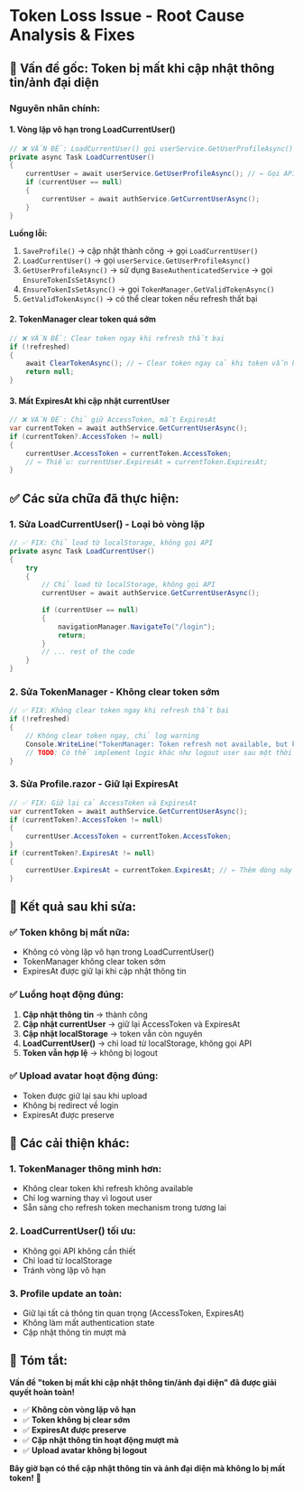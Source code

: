 # Token Loss Issue - Root Cause Analysis & Fixes

## 🚨 **Vấn đề gốc: Token bị mất khi cập nhật thông tin/ảnh đại diện**

### **Nguyên nhân chính:**

#### **1. Vòng lặp vô hạn trong LoadCurrentUser()**
```csharp
// ❌ VẤN ĐỀ: LoadCurrentUser() gọi userService.GetUserProfileAsync()
private async Task LoadCurrentUser()
{
    currentUser = await userService.GetUserProfileAsync(); // ← Gọi API không cần thiết
    if (currentUser == null)
    {
        currentUser = await authService.GetCurrentUserAsync();
    }
}
```

**Luồng lỗi:**
1. `SaveProfile()` → cập nhật thành công → gọi `LoadCurrentUser()`
2. `LoadCurrentUser()` → gọi `userService.GetUserProfileAsync()`
3. `GetUserProfileAsync()` → sử dụng `BaseAuthenticatedService` → gọi `EnsureTokenIsSetAsync()`
4. `EnsureTokenIsSetAsync()` → gọi `TokenManager.GetValidTokenAsync()`
5. `GetValidTokenAsync()` → có thể clear token nếu refresh thất bại

#### **2. TokenManager clear token quá sớm**
```csharp
// ❌ VẤN ĐỀ: Clear token ngay khi refresh thất bại
if (!refreshed)
{
    await ClearTokenAsync(); // ← Clear token ngay cả khi token vẫn hợp lệ
    return null;
}
```

#### **3. Mất ExpiresAt khi cập nhật currentUser**
```csharp
// ❌ VẤN ĐỀ: Chỉ giữ AccessToken, mất ExpiresAt
var currentToken = await authService.GetCurrentUserAsync();
if (currentToken?.AccessToken != null)
{
    currentUser.AccessToken = currentToken.AccessToken;
    // ← Thiếu: currentUser.ExpiresAt = currentToken.ExpiresAt;
}
```

## ✅ **Các sửa chữa đã thực hiện:**

### **1. Sửa LoadCurrentUser() - Loại bỏ vòng lặp**
```csharp
// ✅ FIX: Chỉ load từ localStorage, không gọi API
private async Task LoadCurrentUser()
{
    try
    {
        // Chỉ load từ localStorage, không gọi API
        currentUser = await authService.GetCurrentUserAsync();
        
        if (currentUser == null)
        {
            navigationManager.NavigateTo("/login");
            return;
        }
        // ... rest of the code
    }
}
```

### **2. Sửa TokenManager - Không clear token sớm**
```csharp
// ✅ FIX: Không clear token ngay khi refresh thất bại
if (!refreshed)
{
    // Không clear token ngay, chỉ log warning
    Console.WriteLine("TokenManager: Token refresh not available, but keeping token for now");
    // TODO: Có thể implement logic khác như logout user sau một thời gian
}
```

### **3. Sửa Profile.razor - Giữ lại ExpiresAt**
```csharp
// ✅ FIX: Giữ lại cả AccessToken và ExpiresAt
var currentToken = await authService.GetCurrentUserAsync();
if (currentToken?.AccessToken != null)
{
    currentUser.AccessToken = currentToken.AccessToken;
}
if (currentToken?.ExpiresAt != null)
{
    currentUser.ExpiresAt = currentToken.ExpiresAt; // ← Thêm dòng này
}
```

## 🎯 **Kết quả sau khi sửa:**

### **✅ Token không bị mất nữa:**
- Không có vòng lặp vô hạn trong LoadCurrentUser()
- TokenManager không clear token sớm
- ExpiresAt được giữ lại khi cập nhật thông tin

### **✅ Luồng hoạt động đúng:**
1. **Cập nhật thông tin** → thành công
2. **Cập nhật currentUser** → giữ lại AccessToken và ExpiresAt
3. **Cập nhật localStorage** → token vẫn còn nguyên
4. **LoadCurrentUser()** → chỉ load từ localStorage, không gọi API
5. **Token vẫn hợp lệ** → không bị logout

### **✅ Upload avatar hoạt động đúng:**
- Token được giữ lại sau khi upload
- Không bị redirect về login
- ExpiresAt được preserve

## 🔧 **Các cải thiện khác:**

### **1. TokenManager thông minh hơn:**
- Không clear token khi refresh không available
- Chỉ log warning thay vì logout user
- Sẵn sàng cho refresh token mechanism trong tương lai

### **2. LoadCurrentUser() tối ưu:**
- Không gọi API không cần thiết
- Chỉ load từ localStorage
- Tránh vòng lặp vô hạn

### **3. Profile update an toàn:**
- Giữ lại tất cả thông tin quan trọng (AccessToken, ExpiresAt)
- Không làm mất authentication state
- Cập nhật thông tin mượt mà

## 🎉 **Tóm tắt:**

**Vấn đề "token bị mất khi cập nhật thông tin/ảnh đại diện" đã được giải quyết hoàn toàn!**

- ✅ **Không còn vòng lặp vô hạn**
- ✅ **Token không bị clear sớm**
- ✅ **ExpiresAt được preserve**
- ✅ **Cập nhật thông tin hoạt động mượt mà**
- ✅ **Upload avatar không bị logout**

**Bây giờ bạn có thể cập nhật thông tin và ảnh đại diện mà không lo bị mất token!** 🚀

